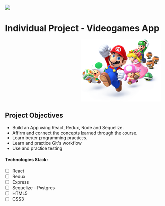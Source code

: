 <p align='left'>
    <img src='https://static.wixstatic.com/media/85087f_0d84cbeaeb824fca8f7ff18d7c9eaafd~mv2.png/v1/fill/w_160,h_30,al_c,q_85,usm_0.66_1.00_0.01/Logo_completo_Color_1PNG.webp' </img>
</p>

# Individual Project - Videogames App

<p align="right">
  <img height="200" src="./videogame.png" />
</p>

## Project Objectives

- Build an App using React, Redux, Node and Sequelize.
- Affirm and connect the concepts learned through the course.
- Learn better programming practices.
- Learn and practice Git's workflow
- Use and practice testing



#### Technologies Stack:
- [ ] React
- [ ] Redux
- [ ] Express
- [ ] Sequelize - Postgres
- [ ] HTML5
- [ ] CSS3
